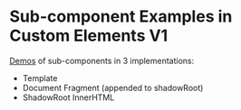 # Sub-component Examples in Custom Elements V1
[Demos](https://zvakanaka.github.io/sub-component) of sub-components in 3 implementations:
* Template
* Document Fragment (appended to shadowRoot)
* ShadowRoot InnerHTML
